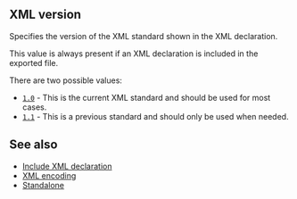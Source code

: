 XML version
-----------
Specifies the version of the XML standard shown in the XML declaration.

This value is always present if an XML declaration is included in the exported file.

There are two possible values:

- [`1.0`](https://www.w3.org/TR/2008/REC-xml-20081126/) - This is the current XML standard and should be used for most cases.
- [`1.1`](https://www.w3.org/TR/2006/REC-xml11-20060816/) - This is a previous standard and should only be used when needed.

See also
--------
- [Include XML declaration](includexmldeclaration.md)
- [XML encoding](xmlencoding.md)
- [Standalone](standalone.md)
